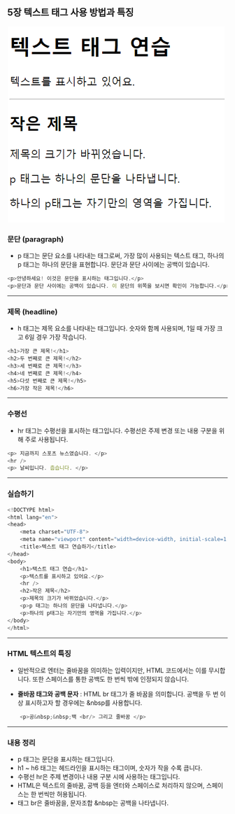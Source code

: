 ## 5장 텍스트 태그 사용 방법과 특징

![alt text](Img/image5.png)

### 문단 (paragraph)

* p 태그는 문단 요소를 나타내는 태그로써, 가장 많이 사용되는 텍스트 태그, 하나의 p 태그는 하나의 문단을 표현합니다. 문단과 문단 사이에는 공백이 있습니다.

```javascript
<p>안녕하세요! 이것은 문단을 표시하는 태그입니다.</p>
<p>문단과 문단 사이에는 공백이 있습니다. 이 문단의 위쪽을 보시면 확인이 가능합니다.</p>
```

---

### 제목 (headline)

* h 태그는 제목 요소를 나타내는 태그입니다. 숫자와 함께 사용되며, 1일 때 가장 크고 6일 경우 가장 작습니다.

```javascript
<h1>가장 큰 제목!</h1>
<h2>두 번째로 큰 제목!</h2>
<h3>세 번째로 큰 제목!</h3>
<h4>네 번째로 큰 제목!</h4>
<h5>다섯 번째로 큰 제목!</h5>
<h6>가장 작은 제목!</h6>
```

---

### 수평선

* hr 태그는 수평선을 표시하는 태그입니다. 수평선은 주제 변경 또는 내용 구분을 위해 주로 사용됩니다.

```javascript
<p> 지금까지 스포츠 뉴스였습니다. </p>
<hr />
<p> 날씨입니다. 춥습니다. </p>
```

---

### 실습하기

```javascript
<!DOCTYPE html>
<html lang="en">
<head>
    <meta charset="UTF-8">
    <meta name="viewport" content="width=device-width, initial-scale=1.0">
    <title>텍스트 태그 연습하기</title>
</head>
<body>
    <h1>택스트 태그 연습</h1>
    <p>텍스트를 표시하고 있어요.</p>
    <hr />
    <h2>작은 제목</h2>
    <p>제목의 크기가 바뀌었습니다.</p>
    <p>p 태그는 하나의 문단을 나타냅니다.</p>
    <p>하나의 p태그는 자기만의 영역을 가집니다.</p>
</body>
</html>
```

---

### HTML 텍스트의 특징

* 일반적으로 엔터는 줄바꿈을 의미하는 입력이지만, HTML 코드에서는 이를 무시합니다. 또한 스페이스를 통한 공백도 한 번씩 밖에 인정되지 않습니다.

* **줄바꿈 태그와 공백 문자** : HTML br 태그가 줄 바꿈을 의미합니다. 공백을 두 번 이상 표시하고자 할 경우에는 &nbsp를 사용합니다.

```javascript
    <p>공&nbsp;&nbsp;백 <br/> 그리고 줄바꿈 </p>
```

---

### 내용 정리

* p 태그는 문단을 표시하는 태그입니다.
* h1 ~ h6 태그는 헤드라인을 표시하는 태그이며, 숫자가 작을 수록 큽니다.
* 수평선 hr은 주제 변경이나 내용 구분 시에 사용하는 태그입니다.
* HTML은 텍스트의 줄바꿈, 공백 등을 엔터와 스페이스로 처리하지 않으며, 스페이스는 한 번씩만 허용됩니다.
* 태그 br은 줄바꿈을, 문자조합 &nbsp는 공백을 나타냅니다.